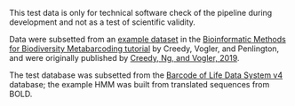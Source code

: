 This test data is only for technical software check of the pipeline during
development and not as a test of scientific validity.

Data were subsetted from an [example
dataset](http://learnmetabarcoding.github.io/LearnMetabarcoding/data/sectionA.zip)
in the [Bioinformatic Methods for Biodiversity Metabarcoding tutorial]() by
Creedy, Vogler, and Penlington, and were originally published 
by [Creedy, Ng, and Vogler, 2019](https://doi.org/10.1002/ece3.4839).

The test database was subsetted from the [Barcode of Life Data System
v4](https://www.boldsystems.org/) database; the example HMM was built from
translated sequences from BOLD.
